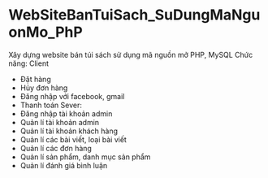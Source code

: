 # WebSiteBanTuiSach_SuDungMaNguonMo_PhP
Xây dựng website bán túi sách sử dụng mã nguồn mở PHP, MySQL
Chức năng:
Client
- Đặt hàng
- Hủy đơn hàng
- Đăng nhập với facebook, gmail
- Thanh toán 
Sever:
- Đăng nhập tài khoản admin
- Quản lí tài khoản admin
- Quản lí tài khoản khách hàng
- Quản lí các bài viết, loại bài viết
- Quản lí các đơn hàng
- Quản lí sản phẩm, danh mục sản phẩm
- Quản lí đánh giá bình luận 
